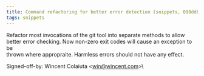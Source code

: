 ```yaml
---
title: Command refactoring for better error detection (snippets, 098ddbc)
tags: snippets
---
```


Refactor most invocations of the git tool into separate methods to allow\
better error checking. Now non-zero exit codes will cause an exception to be\
thrown where appropraite. Harmless errors should not have any effect.

Signed-off-by: Wincent Colaiuta &lt;win@wincent.com&gt;\
